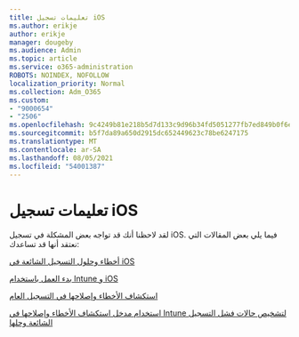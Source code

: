 ```yaml
---
title: تعليمات تسجيل iOS
ms.author: erikje
author: erikje
manager: dougeby
ms.audience: Admin
ms.topic: article
ms.service: o365-administration
ROBOTS: NOINDEX, NOFOLLOW
localization_priority: Normal
ms.collection: Adm_O365
ms.custom:
- "9000654"
- "2506"
ms.openlocfilehash: 9c4249b81e218b5d7d133c9d96b34fd5051277fb7ed849b0f6e90b2c18fb0e0e
ms.sourcegitcommit: b5f7da89a650d2915dc652449623c78be6247175
ms.translationtype: MT
ms.contentlocale: ar-SA
ms.lasthandoff: 08/05/2021
ms.locfileid: "54001387"
---
```

# <a name="ios-enrollment-help"></a>تعليمات تسجيل iOS

لقد لاحظنا أنك قد تواجه بعض المشكلة في تسجيل iOS. فيما يلي بعض المقالات التي نعتقد أنها قد تساعدك: 

[أخطاء وحلول التسجيل الشائعة في iOS](https://support.microsoft.com/help/4039809/troubleshooting-ios-device-enrollment-in-intune)

[بدء العمل باستخدام Intune و iOS](https://docs.microsoft.com/intune/enrollment/ios-enroll)

[استكشاف الأخطاء وإصلاحها في التسجيل العام](https://docs.microsoft.com/intune/enrollment/troubleshoot-device-enrollment-in-intune)

[استخدام مدخل استكشاف الأخطاء وإصلاحها في Intune لتشخيص حالات فشل التسجيل الشائعة وحلها](https://docs.microsoft.com/intune/help-desk-operators)